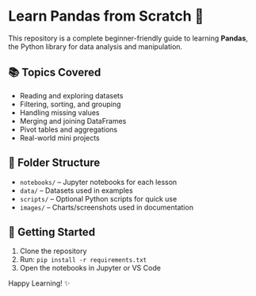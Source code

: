 # Learn Pandas from Scratch 🐼

This repository is a complete beginner-friendly guide to learning **Pandas**, the Python library for data analysis and manipulation.

## 📚 Topics Covered

- Reading and exploring datasets
- Filtering, sorting, and grouping
- Handling missing values
- Merging and joining DataFrames
- Pivot tables and aggregations
- Real-world mini projects

## 📂 Folder Structure

- `notebooks/` – Jupyter notebooks for each lesson
- `data/` – Datasets used in examples
- `scripts/` – Optional Python scripts for quick use
- `images/` – Charts/screenshots used in documentation

## 🚀 Getting Started

1. Clone the repository
2. Run: `pip install -r requirements.txt`
3. Open the notebooks in Jupyter or VS Code

Happy Learning! ✨
